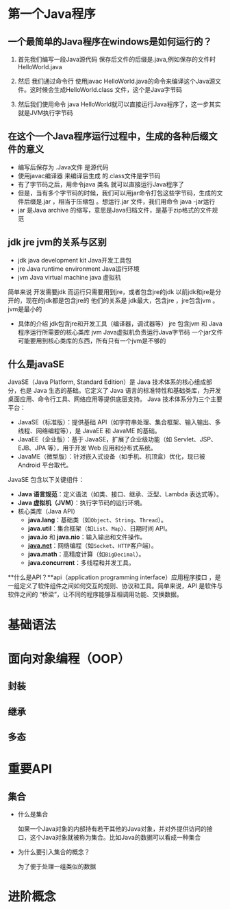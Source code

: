 #  第一个Java程序
##  一个最简单的Java程序在windows是如何运行的？

1. 首先我们编写一段Java源代码 保存后文件的后缀是.java,例如保存的文件时HelloWorld.java

2. 然后 我们通过命令行 使用javac HelloWorld.java的命令来编译这个Java源文件。这时候会生成HelloWorld.class  文件，这个是Java字节码

   <!--注意：在使用这条命令前，我们要先到该文件所在的目录，不然找不到这个文件。同时这条命令是用来编译Java源文件的，所以我们应该提前下载jdk，jdk中含有Java的编译器-->

3. 然后我们使用命令 java HelloWorld就可以直接运行Java程序了，这一步其实就是JVM执行字节码

## 在这个一个Java程序运行过程中，生成的各种后缀文件的意义
- 编写后保存为 .Java文件 是源代码
- 使用javac编译器 来编译后生成 的.class文件是字节码
- 有了字节码之后，用命令java 类名 就可以直接运行Java程序了
- 但是，当有多个字节码的时候，我们可以用jar命令打包这些字节码，生成的文件后缀是.jar ，相当于压缩包 。想运行.jar 文件，我们用命令 java -jar运行
- jar 是Java archive 的缩写，意思是Java归档文件，是基于zip格式的文件规范


## jdk jre jvm的关系与区别
- jdk java development kit Java开发工具包
- jre Java runtime environment Java运行环境
- jvm Java virtual machine java 虚拟机

简单来说 开发需要jdk 而运行只需要用到jre，或者包含jre的jdk
以前jdk和jre是分开的，现在的jdk都是包含jre的
他们的关系是 jdk最大，包含jre ，jre包含jvm 。jvm是最小的

- 具体的介绍
jdk包含jre和开发工具（编译器，调试器等）
jre 包含jvm 和 Java程序运行所需要的核心类库
jvm Java虚拟机负责运行Java字节码
一个jar文件可能要用到核心类库的东西，所有只有一个jvm是不够的

## 什么是javaSE
JavaSE（Java Platform, Standard Edition）是 Java 技术体系的核心组成部分，也是 Java 生态的基础。它定义了 Java 语言的标准特性和基础类库，为开发桌面应用、命令行工具、网络应用等提供底层支持。
Java 技术体系分为三个主要平台：

- JavaSE（标准版）：提供基础 API（如字符串处理、集合框架、输入输出、多线程、网络编程等），是 JavaEE 和 JavaME 的基础。
- JavaEE（企业版）：基于 JavaSE，扩展了企业级功能（如 Servlet、JSP、EJB、JPA 等），用于开发 Web 应用和分布式系统。
- JavaME（微型版）：针对嵌入式设备（如手机、机顶盒）优化，现已被 Android 平台取代。



JavaSE 包含以下关键组件：



- **Java 语言规范**：定义语法（如类、接口、继承、泛型、Lambda 表达式等）。
- **Java 虚拟机（JVM）**：执行字节码的运行环境。
- 核心类库（Java API）
  - **java.lang**：基础类（如`Object`、`String`、`Thread`）。
  - **java.util**：集合框架（如`List`、`Map`）、日期时间 API。
  - **java.io** 和 **java.nio**：输入输出和文件操作。
  - **[java.net](https://java.net/)**：网络编程（如`Socket`、`HTTP`客户端）。
  - **java.math**：高精度计算（如`BigDecimal`）。
  - **java.concurrent**：多线程和并发工具。



**什么是API？**api（application programming interface）应用程序接口 ，是一组定义了软件组件之间如何交互的规则、协议和工具。简单来说，API 是软件与软件之间的 “桥梁”，让不同的程序能够互相调用功能、交换数据。



# 基础语法









# 面向对象编程（OOP）





## 封装



## 继承



## 多态







# 重要API



## 集合

- 什么是集合

  如果一个Java对象的内部持有若干其他的Java对象，并对外提供访问的接口，这个Java对象就被称为集合。比如Java的数据可以看成一种集合

- 为什么要引入集合的概念？

  为了便于处理一组类似的数据



# 进阶概念







